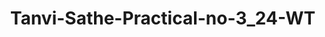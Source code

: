 # Tanvi-Sathe-Practical-no-3_24-WT
<!DOCTYPE html>
<html lang="en">
<head>
    <meta charset="UTF-8">
    <meta name="viewport" content="width=device-width, initial-scale=1.0">
    <title>Mountain Background</title>
    <style>
        body {
          
            background-image: url('sky.webp'); 
            background-repeat: repeat; 
            background-size: auto; 
            height: 100vh;
            margin: 0;
        }
    </style>
</head>
<body>
    <h1>Welcome to the Mountain View!</h1>
    <p>This page has a repeating mountain background image.</p>
</body>
</html>
